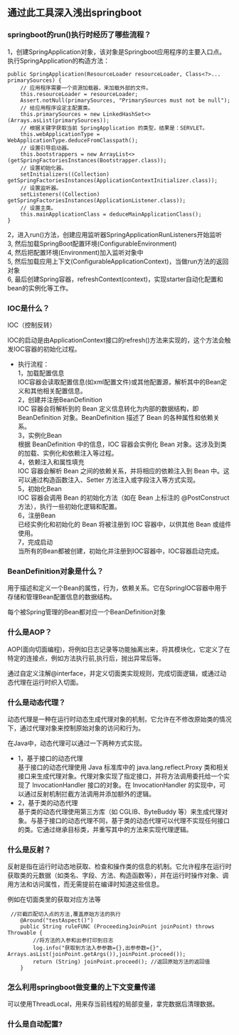 ## 通过此工具深入浅出springboot

### springboot的run()执行时经历了哪些流程？
1，创建SpringApplication对象，该对象是Springboot应用程序的主要入口点。     
执行SpringApplication的构造方法：
```
public SpringApplication(ResourceLoader resourceLoader, Class<?>... primarySources) {
    // 应用程序需要一个资源加载器，来加载外部的文件。
    this.resourceLoader = resourceLoader;
    Assert.notNull(primarySources, "PrimarySources must not be null");
    // 给应用程序设定主配置类。
    this.primarySources = new LinkedHashSet<>(Arrays.asList(primarySources));
    // 根据关键字获取当前 SpringApplication 的类型，结果是：SERVLET。
    this.webApplicationType = WebApplicationType.deduceFromClasspath();
    // 设置引导启动器。
    this.bootstrappers = new ArrayList<>(getSpringFactoriesInstances(Bootstrapper.class));
    // 设置初始化器。
    setInitializers((Collection) getSpringFactoriesInstances(ApplicationContextInitializer.class));
    // 设置监听器。
    setListeners((Collection) getSpringFactoriesInstances(ApplicationListener.class));
    // 设置主类。
    this.mainApplicationClass = deduceMainApplicationClass();
}
```

2，进入run()方法，创建应用监听器SpringApplicationRunListeners开始监听        
3, 然后加载SpringBoot配置环境(ConfigurableEnvironment)     
4, 然后把配置环境(Environment)加入监听对象中     
5, 然后加载应用上下文(ConfigurableApplicationContext)，当做run方法的返回对象    
6, 最后创建Spring容器，refreshContext(context)，实现starter自动化配置和bean的实例化等工作。   

### IOC是什么？
IOC（控制反转）

IOC的启动是由ApplicationContext接口的refresh()方法来实现的，这个方法会触发IOC容器的初始化过程。
- 执行流程：   
1，加载配置信息    
IOC容器会读取配置信息(如xml配置文件)或其他配置源，解析其中的Bean定义和其他相关配置信息。    
2，创建并注册BeanDefinition     
IOC 容器会将解析到的 Bean 定义信息转化为内部的数据结构，即 BeanDefinition 对象。BeanDefinition 描述了 Bean 的各种属性和依赖关系。   
3，实例化Bean     
根据 BeanDefinition 中的信息，IOC 容器会实例化 Bean 对象。这涉及到类的加载、实例化和依赖注入等过程。   
4，依赖注入和属性填充     
IOC 容器会解析 Bean 之间的依赖关系，并将相应的依赖注入到 Bean 中。这可以通过构造函数注入、Setter 方法注入或字段注入等方式实现。      
5，初始化Bean     
IOC 容器会调用 Bean 的初始化方法（如在 Bean 上标注的 @PostConstruct 方法），执行一些初始化逻辑和配置。    
6，注册Bean    
已经实例化和初始化的 Bean 将被注册到 IOC 容器中，以供其他 Bean 或组件使用。    
7，完成启动     
当所有的Bean都被创建，初始化并注册到IOC容器中，IOC容器启动完成。

### BeanDefinition对象是什么？
用于描述和定义一个Bean的属性，行为，依赖关系。它在SpringIOC容器中用于存储和管理Bean配置信息的数据结构。

每个被Spring管理的Bean都对应一个BeanDefinition对象


### 什么是AOP？
AOP(面向切面编程)，将例如日志记录等功能抽离出来，将其模块化，它定义了在特定的连接点，例如方法执行前,执行后，抛出异常后等。

通过自定义注解@interface，并定义切面类实现规则，完成切面逻辑，或通过动态代理在运行时织入切面。


### 什么是动态代理？

动态代理是一种在运行时动态生成代理对象的机制，它允许在不修改原始类的情况下，通过代理对象来控制原始对象的访问和行为。

在Java中，动态代理可以通过一下两种方式实现。
- 1，基于接口的动态代理    
基于接口的动态代理使用 Java 标准库中的 java.lang.reflect.Proxy 类和相关接口来生成代理对象。代理对象实现了指定接口，并将方法调用委托给一个实现了 InvocationHandler 接口的对象。在 InvocationHandler 的实现中，可以通过反射机制拦截方法调用并添加额外的逻辑。
- 2，基于类的动态代理    
基于类的动态代理使用第三方库（如 CGLIB、ByteBuddy 等）来生成代理对象。与基于接口的动态代理不同，基于类的动态代理可以代理不实现任何接口的类。它通过继承目标类，并重写其中的方法来实现代理逻辑。

### 什么是反射？
反射是指在运行时动态地获取、检查和操作类的信息的机制。它允许程序在运行时获取类的元数据（如类名、字段、方法、构造函数等），并在运行时操作对象、调用方法和访问属性，而无需提前在编译时知道这些信息。

例如在切面类里的获取对应方法等
```
 //拦截匹配切入点的方法,覆盖原始方法的执行
    @Around("testAspect()")
    public String ruleFUNC (ProceedingJoinPoint joinPoint) throws Throwable {
        //将方法的入参和出参打印到日志
        log.info("获取到方法入参参数={},出参参数={}", Arrays.asList(joinPoint.getArgs()),joinPoint.proceed());
        return (String) joinPoint.proceed(); //返回原始方法的返回值
    }
```

### 怎么利用springboot做变量的上下文变量传递
可以使用ThreadLocal，用来存当前线程的局部变量，拿完数据后清理数据。

### 什么是自动配置?




